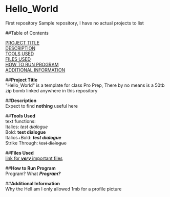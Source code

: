 # Hello_World
First repository
Sample repository, I have no actual projects to list  

##Table of Contents  

  [PROJECT TITLE](#Project-Title)  
  [DESCRIPTION](#Description)  
  [TOOLS USED](#Tools-Used)  
  [FILES USED](#Files-Used)  
  [HOW TO RUN PROGRAM](#How-to-Run-Program)  
  [ADDITIONAL INFORMATION](#Additional-Information)
  
##**Project Title**  
"Hello_World" is a template for class Pro Prep, There by no means is a 50tb zip bomb linked anywhere in this repository  

##**Description**  
Expect to find **nothing** useful here  

##**Tools Used**  
text functions:  
Italics: *test dialogue*  
Bold: **test dialogue**  
Italics+Bold: ***test dialogue***  
Strike Through: ~~test dialogue~~  


##**Files Used**  
[link for ***very*** important files](https://www.youtube.com/watch?v=dQw4w9WgXcQ)


##**How to Run Program**  
Program? What ***Program?***


##**Additional Information**   
Why the Hell am I only allowed 1mb for a profile picture

